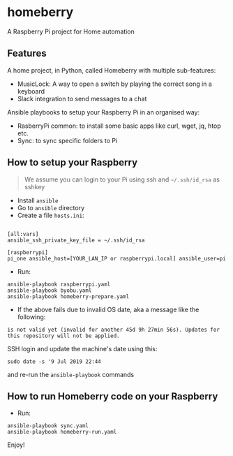 # homeberry

A Raspberry Pi project for Home automation

## Features

A home project, in Python, called Homeberry with multiple sub-features:

- MusicLock: A way to open a switch by playing the correct song in a keyboard
- Slack integration to send messages to a chat

Ansible playbooks to setup your Raspberry Pi in an organised way:

- RasberryPi common: to install some basic apps like curl, wget, jq, htop etc.
- Sync: to sync specific folders to Pi

## How to setup your Raspberry

> We assume you can login to your Pi using ssh and `~/.ssh/id_rsa` as sshkey

- Install `ansible`
- Go to `ansible` directory
- Create a file `hosts.ini`:
```

[all:vars]
ansible_ssh_private_key_file = ~/.ssh/id_rsa

[raspberrypi]
pi_one ansible_host=[YOUR_LAN_IP or raspberrypi.local] ansible_user=pi
```
- Run:
```
ansible-playbook raspberrypi.yaml
ansible-playbook byobu.yaml
ansible-playbook homeberry-prepare.yaml
```
- If the above fails due to invalid OS date, aka a message like the following:
```
is not valid yet (invalid for another 45d 9h 27min 56s). Updates for this repository will not be applied.
```
SSH login and update the machine's date using  this:
```
sudo date -s '9 Jul 2019 22:44
```
and re-run the `ansible-playbook` commands

## How to run Homeberry code on your Raspberry

- Run:
```
ansible-playbook sync.yaml
ansible-playbook homeberry-run.yaml
```

Enjoy!
